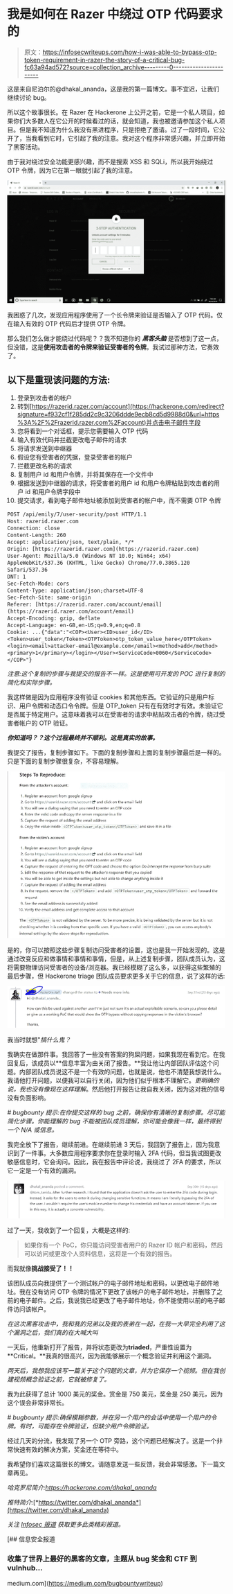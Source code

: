 # 我是如何在 Razer 中绕过 OTP 代码要求的

> 原文：<https://infosecwriteups.com/how-i-was-able-to-bypass-otp-token-requirement-in-razer-the-story-of-a-critical-bug-fc63a94ad572?source=collection_archive---------0----------------------->

这是来自尼泊尔的@dhakal_ananda，这是我的第一篇博文。事不宜迟，让我们继续讨论 bug。

所以这个故事很长。在 Razer 在 Hackerone 上公开之前，它是一个私人项目，如果你们大多数人在它公开的时候看过的话，就会知道，我也被邀请参加这个私人项目。但是我不知道为什么我没有黑进程序，只是拒绝了邀请。过了一段时间，它公开了，当我看到它时，它引起了我的注意。我对这个程序非常感兴趣，并立即开始了黑客活动。

由于我对绕过安全功能更感兴趣，而不是搜索 XSS 和 SQLi，所以我开始绕过 OTP 令牌，因为它在第一眼就引起了我的注意。

![](img/53eae326fcc72aa9c7ca141162b968ba.png)

我困惑了几次，发现应用程序使用了一个长令牌来验证是否输入了 OTP 代码。仅在输入有效的 OTP 代码后才提供 OTP 令牌。

那么我们怎么做才能绕过代码呢？？我不知道你的 ***黑客头脑*** 是否想到了这一点，但没错，这是**使用攻击者的令牌来验证受害者的令牌**。我试过那种方法，它奏效了。

## 以下是重现该问题的方法:

1.  登录到攻击者的帐户
2.  转到[https://razerid.razer.com/account](https://hackerone.com/redirect?signature=f932cf1f285dd2c9c3206ddde9ecb8cd5d9988d0&url=https%3A%2F%2Frazerid.razer.com%2Faccount)并点击电子邮件字段
3.  您将看到一个对话框，提示您需要输入 OTP 代码
4.  输入有效代码并拦截更改电子邮件的请求
5.  将请求发送到中继器
6.  假设您有受害者的凭据，登录受害者的帐户
7.  拦截更改名称的请求
8.  复制用户 id 和用户令牌，并将其保存在一个文件中
9.  根据发送到中继器的请求，将受害者的用户 id 和用户令牌粘贴到攻击者的用户 id 和用户令牌字段中
10.  提交请求，看到电子邮件地址被添加到受害者的帐户中，而不需要 OTP 令牌

```
POST /api/emily/7/user-security/post HTTP/1.1
Host: razerid.razer.com
Connection: close
Content-Length: 260
Accept: application/json, text/plain, */*
Origin: [https://razerid.razer.com](https://razerid.razer.com)
User-Agent: Mozilla/5.0 (Windows NT 10.0; Win64; x64) AppleWebKit/537.36 (KHTML, like Gecko) Chrome/77.0.3865.120 Safari/537.36
DNT: 1
Sec-Fetch-Mode: cors
Content-Type: application/json;charset=UTF-8
Sec-Fetch-Site: same-origin
Referer: [https://razerid.razer.com/account/email](https://razerid.razer.com/account/email)
Accept-Encoding: gzip, deflate
Accept-Language: en-GB,en-US;q=0.9,en;q=0.8
Cookie: ...{"data":"<COP><User><ID>user_id</ID><Token>user_token</Token><OTPToken>otp_token_value_here</OTPToken><login><email>attacker-email@example.com</email><method>add</method><primary>1</primary></login></User><ServiceCode>0060</ServiceCode></COP>"}
```

*注意:这个复制的步骤与我提交的报告不一样。这是使用可开发的 POC 进行复制的简化和实际步骤。*

我这样做是因为应用程序没有验证 cookies 和其他东西。它验证的只是用户标识、用户令牌和动态口令令牌。但是 OTP_token 只有在有效时才有效。未验证它是否属于特定用户。这意味着我可以在受害者的请求中粘贴攻击者的令牌，绕过受害者帐户的 OTP 验证。

***你知道吗？？这个过程最终并不顺利。这是真实的故事。***

我提交了报告，复制步骤如下。下面的复制步骤和上面的复制步骤最后是一样的。只是下面的复制步骤很复杂，不容易理解。

![](img/d629c7af9b67efb10e97dc3db0892f1c.png)

是的，你可以按照这些步骤复制访问受害者的设置，这也是我一开始发现的。这是通过改变反应和做事情和事情和事情，但是，从上述复制步骤，团队成员认为，这将需要物理访问受害者的设备/浏览器。我已经模糊了这么多，以获得这些繁殖的最后步骤，但 Hackerone triage 团队成员要求更多关于它的信息，说了这样的话:

![](img/fe1704b13c059e3a11dc310eb9b4d3bf.png)

我当时就想"*搞什么鬼？*

我确实在做那件事。我回答了一些没有答案的狗屎问题，如果我现在看到它。在我回复后，该成员以**信息丰富为由关闭了报告。**我让他让内部团队评估这个问题。内部团队成员说这不是一个有效的问题，也就是说，他也不清楚我想说什么。我请他打开问题，以便我可以自行关闭，因为他们似乎根本不理解它。*更明确的说，我也没有像现在这样理解*。然后他打开报告让我自我关闭，因为这对我的信号没有负面影响。

*# bugbounty 提示:在你提交这样的 bug 之前，确保你有清晰的复制步骤。尽可能简化步骤。你能理解的 bug 不能被团队成员理解，你可能会像我一样，最终得到一个 N/A 或信息。*

我完全放下了报告，继续前进。在继续前进 3 天后，我回到了报告上，因为我意识到了一件事。大多数应用程序要求你在登录时输入 2FA 代码，但当我试图更改敏感信息时，它会询问。因此，我在报告中评论说，我绕过了 2FA 的要求，所以它一定是一个有效的漏洞。

![](img/61a361129fb16fd9263e86fb1c0ef7fe.png)

过了一天，我收到了一个回复，大概是这样的:

> 如果你有一个 PoC，你只能访问受害者用户的 Razer ID 帐户和密码，然后可以访问或更改个人资料信息，这将是一个有效的报告。

而我就像**挑战接受了！！**

该团队成员向我提供了一个测试帐户的电子邮件地址和密码，以更改电子邮件地址。我在没有访问 OTP 令牌的情况下更改了该帐户的电子邮件地址，并删除了之前的电子邮件。之后，我说我已经更改了电子邮件地址，你不能使用以前的电子邮件访问该帐户。

*在这次黑客攻击中，我和我的兄弟以及我的表弟在一起，在我一大早完全利用了这个漏洞之后，我们真的在大喊大叫*

一天后，他重新打开了报告，并将状态更改为**triaded**，严重性设置为 **Critical。**我真的很高兴，因为我能够展示一个概念验证并利用这个漏洞。

*两天后，我想我应该写一篇关于这个问题的文章，并为它保存一个视频。但在我创建视频概念验证之前，它就被修复了。*

我为此获得了总计 1000 美元的奖金。赏金是 750 美元，奖金是 250 美元，因为这个误会非常非常长。

*# bugbounty 提示:确保模糊参数，并在另一个用户的会话中使用一个用户的令牌。有时，可能存在令牌验证，但缺少用户令牌验证。*

经过几天的分流，我发现了另一个 OTP 旁路，这个问题已经解决了。这是一个非常快速有效的解决方案，奖金还在等待中。

我希望你们喜欢这篇很长的博文。请随意发送一些反馈，我会非常感激。下一篇文章再见。

*哈克罗尼简介:https://hackerone.com/dhakal_ananda*

*推特简介:*[*https://twitter.com/dhakal_ananda*](https://twitter.com/dhakal_ananda)

*关注* [*Infosec 报道*](https://medium.com/bugbountywriteup) *获取更多此类精彩报道。*

[](https://medium.com/bugbountywriteup) [## 信息安全报道

### 收集了世界上最好的黑客的文章，主题从 bug 奖金和 CTF 到 vulnhub…

medium.com](https://medium.com/bugbountywriteup)